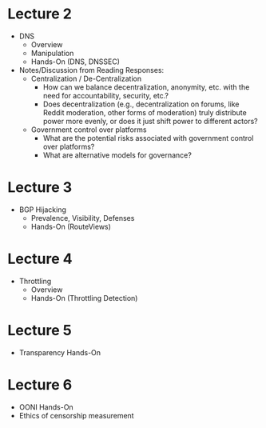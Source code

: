 # Lecture 2

* DNS 
   * Overview
   * Manipulation
   * Hands-On (DNS, DNSSEC)
* Notes/Discussion from Reading Responses:
   * Centralization / De-Centralization 
     * How can we balance decentralization, anonymity, etc. with the need for
       accountability, security, etc.? 
     * Does decentralization (e.g., decentralization on forums, like Reddit
       moderation, other forms of moderation) truly distribute power more
       evenly, or does it just shift power to different actors?
   * Government control over platforms
     * What are the potential risks associated with government control over platforms?
     * What are alternative models for governance?

# Lecture 3

* BGP Hijacking
  * Prevalence, Visibility, Defenses
  * Hands-On (RouteViews)

# Lecture 4

* Throttling
  * Overview
  * Hands-On (Throttling Detection)

# Lecture 5

* Transparency Hands-On

# Lecture 6

* OONI Hands-On
* Ethics of censorship measurement
